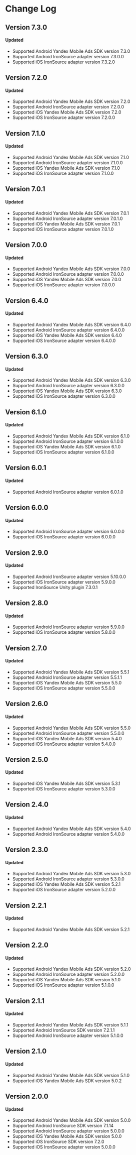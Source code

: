 # Change Log

## Version 7.3.0

#### Updated

* Supported Android Yandex Mobile Ads SDK version 7.3.0
* Supported Android IronSource adapter version 7.3.0.0
* Supported iOS IronSource adapter version 7.3.2.0

## Version 7.2.0

#### Updated

* Supported Android Yandex Mobile Ads SDK version 7.2.0
* Supported Android IronSource adapter version 7.2.0.0
* Supported iOS Yandex Mobile Ads SDK version 7.2.0
* Supported iOS IronSource adapter version 7.2.0.0

## Version 7.1.0

#### Updated

* Supported Android Yandex Mobile Ads SDK version 7.1.0
* Supported Android IronSource adapter version 7.1.0.0
* Supported iOS Yandex Mobile Ads SDK version 7.1.0
* Supported iOS IronSource adapter version 7.1.0.0

## Version 7.0.1

#### Updated

* Supported Android Yandex Mobile Ads SDK version 7.0.1
* Supported Android IronSource adapter version 7.0.1.0
* Supported iOS Yandex Mobile Ads SDK version 7.0.1
* Supported iOS IronSource adapter version 7.0.1.0

## Version 7.0.0

#### Updated

* Supported Android Yandex Mobile Ads SDK version 7.0.0
* Supported Android IronSource adapter version 7.0.0.0
* Supported iOS Yandex Mobile Ads SDK version 7.0.0
* Supported iOS IronSource adapter version 7.0.0.0

## Version 6.4.0

#### Updated

* Supported Android Yandex Mobile Ads SDK version 6.4.0
* Supported Android IronSource adapter version 6.4.0.0
* Supported iOS Yandex Mobile Ads SDK version 6.4.0
* Supported iOS IronSource adapter version 6.4.0.0

## Version 6.3.0

#### Updated

* Supported Android Yandex Mobile Ads SDK version 6.3.0
* Supported Android IronSource adapter version 6.3.0.0
* Supported iOS Yandex Mobile Ads SDK version 6.3.0
* Supported iOS IronSource adapter version 6.3.0.0

## Version 6.1.0

#### Updated

* Supported Android Yandex Mobile Ads SDK version 6.1.0
* Supported Android IronSource adapter version 6.1.0.0
* Supported iOS Yandex Mobile Ads SDK version 6.1.0
* Supported iOS IronSource adapter version 6.1.0.0

## Version 6.0.1

#### Updated

* Supported Android IronSource adapter version 6.0.1.0

## Version 6.0.0

#### Updated

* Supported Android IronSource adapter version 6.0.0.0
* Supported iOS IronSource adapter version 6.0.0.0

## Version 2.9.0

#### Updated

* Supported Android IronSource adapter version 5.10.0.0
* Supported iOS IronSource adapter version 5.9.0.0
* Supported IronSource Unity plugin 7.3.0.1

## Version 2.8.0

#### Updated

* Supported Android IronSource adapter version 5.9.0.0
* Supported iOS IronSource adapter version 5.8.0.0

## Version 2.7.0

#### Updated

* Supported Android Yandex Mobile Ads SDK version 5.5.1
* Supported Android IronSource adapter version 5.5.1.1
* Supported iOS Yandex Mobile Ads SDK version 5.5.0
* Supported iOS IronSource adapter version 5.5.0.0

## Version 2.6.0

#### Updated

* Supported Android Yandex Mobile Ads SDK version 5.5.0
* Supported Android IronSource adapter version 5.5.0.0
* Supported iOS Yandex Mobile Ads SDK version 5.4.0
* Supported iOS IronSource adapter version 5.4.0.0

## Version 2.5.0

#### Updated

* Supported iOS Yandex Mobile Ads SDK version 5.3.1
* Supported iOS IronSource adapter version 5.3.0.0

## Version 2.4.0

#### Updated

* Supported Android Yandex Mobile Ads SDK version 5.4.0
* Supported Android IronSource adapter version 5.4.0.0

## Version 2.3.0

#### Updated

* Supported Android Yandex Mobile Ads SDK version 5.3.0
* Supported Android IronSource adapter version 5.3.0.0
* Supported iOS Yandex Mobile Ads SDK version 5.2.1
* Supported iOS IronSource adapter version 5.2.0.0

## Version 2.2.1

#### Updated

* Supported Android Yandex Mobile Ads SDK version 5.2.1

## Version 2.2.0

#### Updated

* Supported Android Yandex Mobile Ads SDK version 5.2.0
* Supported Android IronSource adapter version 5.2.0.0
* Supported iOS Yandex Mobile Ads SDK version 5.1.0
* Supported iOS IronSource adapter version 5.1.0.0

## Version 2.1.1

#### Updated

* Supported Android Yandex Mobile Ads SDK version 5.1.1
* Supported Android IronSource SDK version 7.2.1.1
* Supported Android IronSource adapter version 5.1.0.0

## Version 2.1.0

#### Updated

* Supported Android Yandex Mobile Ads SDK version 5.1.0
* Supported iOS Yandex Mobile Ads SDK version 5.0.2

## Version 2.0.0

#### Updated

* Supported Android Yandex Mobile Ads SDK version 5.0.0
* Supported Android IronSource SDK version 7.1.14
* Supported Android IronSource adapter version 5.0.0.0
* Supported iOS Yandex Mobile Ads SDK version 5.0.0
* Supported iOS IronSource SDK version 7.2.0
* Supported iOS IronSource adapter version 5.0.0.0
